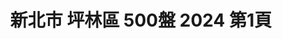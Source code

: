 ---
title: "新北市 坪林區 500盤 2024 第1頁"
description: "新北市 坪林區 500盤 2024 獲獎餐廳 第1頁"
keywords:
  - 美食競賽
  - 台灣美食
  - 美食精選
datePublished: "2025-06-30"
dateModified: "2025-07-04"
city: "新北市"
district: "坪林區"
award: "500盤"
year: "2024"
page: 1
count: 1

restaurants:
  - name: "金華飯店"
    city: "新北市"
    district: "坪林區"
    address: "新北市坪林區北宜路八段341號"
    phone: "0925366579"
    geo: "24.933662948059386, 121.71089612702805"
    link: "新北市/坪林區/金華飯店"
    google_map: "https://maps.app.goo.gl/dfhWqutvKCGiSykj6"
    footinder: "https://footinder.com.tw/%E6%96%B0%E5%8C%97%E5%B8%82%E5%9D%AA%E6%9E%97%E5%8D%80/60864/"
    award:
    - name: "500盤"
      year: "2024"
---